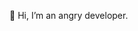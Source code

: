 👋 Hi, I’m an angry developer.

<!---
davidlong2187/davidlong2187 is a ✨ special ✨ repository because its `README.md` (this file) appears on your GitHub profile.
You can click the Preview link to take a look at your changes.
--->
